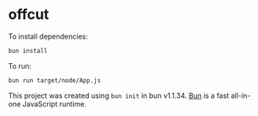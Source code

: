 # offcut

To install dependencies:

```bash
bun install
```

To run:

```bash
bun run target/node/App.js
```

This project was created using `bun init` in bun v1.1.34. [Bun](https://bun.sh) is a fast all-in-one JavaScript runtime.
